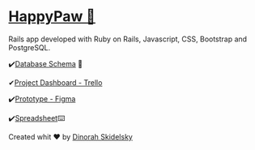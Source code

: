 [<h1 class="border button">HappyPaw 🐾 </h1>](http://www.happypaw.cloud/)

Rails app developed with Ruby on Rails, Javascript, CSS, Bootstrap and PostgreSQL.

✔️[Database Schema](https://kitt.lewagon.com/db/61777) 🔑

✔[Project Dashboard - Trello](https://trello.com/b/QTJWDdsP/happypaw)

✔️[Prototype - Figma](https://www.figma.com/file/08VIrDdqapkoPj2z9jafEQ/HappyPaw?node-id=4%3A2)

✔️[Spreadsheet](https://docs.google.com/spreadsheets/d/e/2PACX-1vQ86wfMG6LS424tmh7NlQcuIeq6D0zd3QE3Cci_pPb-3uqm6VpSlb87OJyPC_rm1kDW0rWxpugOvgR4/pubhtml)⌨️


Created whit ♥️ by [Dinorah Skidelsky](https://github.com/DinorahSkidelsky)
